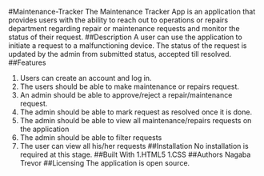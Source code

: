 #Maintenance-Tracker
The Maintenance Tracker App is an application that provides users with the ability to reach out to operations or repairs department regarding repair or maintenance requests and monitor the status of their request.
##Description
A user can use the application to initiate a request to a malfunctioning device. The status of the request is updated by the admin from submitted status, accepted till resolved. 
##Features
1. Users can create an account and log in.
1. The users should be able to make maintenance or repairs request.
1. An admin should be able to approve/reject a repair/maintenance request.
1. The admin should be able to mark request as resolved once it is done.
1. The admin should be able to view all maintenance/repairs requests on the application
1. The admin should be able to filter requests
1. The user can view all his/her requests
##Installation
No installation is required at this stage.
##Built With
1.HTML5
1.CSS
##Authors
Nagaba Trevor
##Licensing
The application is open source.


